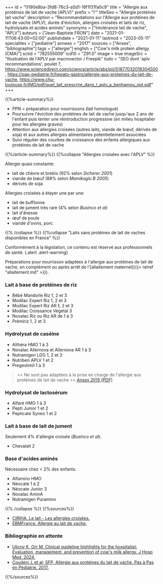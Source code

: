 +++
id = "0190e8ba-3fd8-76c3-a5d1-18f1f31fa0c9"
title = "Allergie aux protéines de lait de vache (APLV)"
prefix = "l'"
titleSeo = "Allergie protéines lait vache"
description = "Recommandations sur l'Allergie aux protéines de lait de vache (APLV), durée d'éviction, allergies croisées et laits de riz, hydrolysats et acides aminés"
synonyms = ["Intolérance lait de vache", "APLV"]
auteurs = ["Jean-Baptiste FRON"]
date = "2021-01-11T06:43:00+02:00"
publishdate = "2021-01-11"
lastmod = "2023-05-11"
specialites = ["pediatrie"]
annees = "2017"
sources = ["Anses", "bibliographie"]
tags = ["allergie"]
english = ["Cow's milk protein allergy (CMA)"]
sctid = "782555009"
icd10 = "Z91.0"
image = true
imageSrc = "Illustration de l'APLV par macrovector / Freepik"
todo = "SEO dont 'aplv recommandations', poulet ?, https://www.sciencedirect.com/science/article/abs/pii/S1877032018304500, https://pap-pediatrie.fr/hepato-gastro/allergie-aux-proteines-du-lait-de-vache, https://www.chu-toulouse.fr/IMG/pdf/quel_lait_prescrire_dans_l_aplv_a_benhamou_opt.pdf"
+++

{{%article-summary%}}

- PPN = préparation pour nourrissons (lait homologué)
- Poursuivre l'éviction des protéines de lait de vache jusqu'aux 2 ans de l'enfant puis tenter une réintroduction progressive (en milieu hospitalier pour les allergies graves)
- Attention aux allergies croisées (autres laits, viande de bœuf, dérivés de soja) et aux autres allergies alimentaires potentiellement associées
- Suivi régulier des courbes de croissance des enfants allergiques aux protéines de lait de vache

{{%/article-summary%}}
{{%collapse "Allergies croisées avec l'APLV" %}}

Allergie quasi constante:

- lait de chèvre et brebis (92% selon *Sicherer 2001*)
- viande de bœuf (88% selon *Mamikoglu B 2005*)
- dérivés de soja

Allergies croisées à étayer une par une:

- lait de bufflonne
- lait de jument très rare (4% selon *Businco et al*)
- lait d'ânesse
- œuf de poule
- viande d'ovins, porc

{{% /collapse %}}
{{%collapse "Laits sans protéines de lait de vaches disponibles en France" %}}

Conformément à la législation, ce contenu est réservé aux professionnels de santé.
{.alert .alert-warning}

Préparations pour nourrisson adaptées à l'allergie aux protéines de lait de vache, en complément ou après arrêt de l'[allaitement maternel]({{< relref "allaitement.md" >}}).

### Lait à base de protéines de riz

- Bébé Mandorle Riz 1, 2 et 3
- Modilac Expert Riz 1, 2 et 3
- Modilac Expert Riz AR ~~1~~, 2 et 3
- Modilac Croissance Végétal 3
- Novalac Riz ou Riz AR de 1 à 3
- Prémiriz 1, 2 et 3

### Hydrolysat de caséine

- Althéra HMO 1 à 3
- Novalac Allernova et Allernova AR 1 à 3
- Nutramigen LGG 1, 2 et 3
- Nutriben APLV 1 et 2
- Pregestimil 1 à 3

> << Ne sont pas adaptées à la prise en charge de l'allergie aux protéines de lait de vache >> *[Anses 2015 (PDF)](https://www.anses.fr/en/system/files/NUT2015SA0257.pdf)*

### Hydrolysat de lactosérum

- Alfaré HMO 1 à 3
- Pepti Junior 1 et 2
- Pepticate Syneo 1 et 2

### Lait à base de lait de jument

Seulement 4% d'allergie croisée (*Businco et al*).

- Chevalait 2

### Base d'acides aminés

Nécessaire chez < 2% des enfants.

- Alfamino HMO
- Néocate 1 à 2
- Néocate Junior 3
- Novalac AminA
- Nutramigen Puramino

{{% /collapse %}}
{{%sources%}}

- [CIRIHA. Le lait - Les allergies croisées.](http://ciriha.org/index.php/allergies-et-intolerances-2/le-lait/les-allergies-croisees-et-associees)
- [EBMFrance. Allergie au lait de vache.](https://www.ebmfrance.net/fr/Pages/ebm/ebm00645.aspx)

### Bibliographie en attente

- [Ulicny K, Orr M. Clinical guideline highlights for the hospitalist: Evaluation, management, and prevention of cow's milk allergy. J Hosp Med. 2024.](https://shmpublications.onlinelibrary.wiley.com/doi/10.1002/jhm.13337)
- [Couderc L et al; SFP. Allergie aux protéines du lait de vache. Pas à Pas en Pédiatrie. 2017.](https://pap-pediatrie.fr/allergo-pneumo/reintroduction-des-proteines-de-lait-de-vache)

{{%/sources%}}
